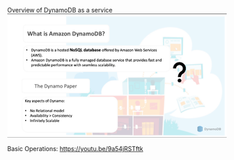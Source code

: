 Overview of DynamoDB as a service
![Poster](https://github.com/juilee81/Cloud_Management/blob/main/DynamoDB/Picture1.png)

Basic Operations: https://youtu.be/9a54jRSTftk
